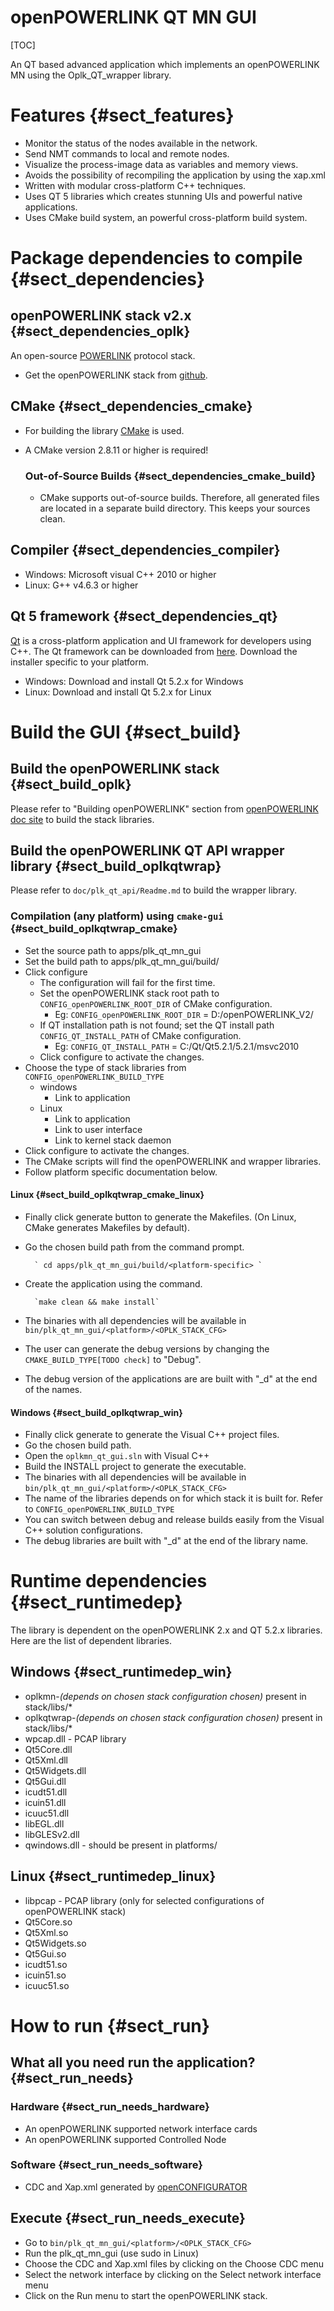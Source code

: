 openPOWERLINK QT MN GUI
===================

[TOC]

An QT based advanced application which implements an openPOWERLINK MN using the 
Oplk_QT_wrapper library.

# Features {#sect_features}
 - Monitor the status of the nodes available in the network.
 - Send NMT commands to local and remote nodes.
 - Visualize the process-image data as variables and memory views.
 - Avoids the possibility of recompiling the application by using the xap.xml
 - Written with modular cross-platform C++ techniques.
 - Uses QT 5 libraries which creates stunning UIs and powerful native applications.
 - Uses CMake build system, an powerful cross-platform build system.

# Package dependencies to compile {#sect_dependencies}
## openPOWERLINK stack v2.x {#sect_dependencies_oplk}
An open-source [POWERLINK][2] protocol stack.

* Get the openPOWERLINK stack from [github][7].


## CMake {#sect_dependencies_cmake}
 * For building the library [CMake][5] is used. 
 * A CMake version 2.8.11 or higher is required!

	### Out-of-Source Builds {#sect_dependencies_cmake_build}
	 * CMake supports out-of-source builds. Therefore, all generated files are 
	   located in a separate build directory. This keeps your sources clean.

## Compiler {#sect_dependencies_compiler}
 * Windows: Microsoft visual C++ 2010 or higher
 * Linux: G++ v4.6.3 or higher

## Qt 5 framework {#sect_dependencies_qt}
[Qt][3] is a cross-platform application and UI framework for developers using C++.
The Qt framework can be downloaded from [here][4]. Download the installer 
specific to your platform.

 * Windows: Download and install Qt 5.2.x for Windows
 * Linux: Download and install Qt 5.2.x for Linux


# Build the GUI {#sect_build}

## Build the openPOWERLINK stack {#sect_build_oplk}
Please refer to "Building openPOWERLINK" section from [openPOWERLINK doc site][6]
to build the stack libraries.

## Build the openPOWERLINK QT API wrapper library {#sect_build_oplkqtwrap}

Please refer to `doc/plk_qt_api/Readme.md` to build the wrapper library. 

### Compilation (any platform) using `cmake-gui` {#sect_build_oplkqtwrap_cmake}
 - Set the source path to apps/plk_qt_mn_gui
 - Set the build path to apps/plk_qt_mn_gui/build/<platform-specific>
 - Click configure
	- The configuration will fail for the first time. 
	- Set the openPOWERLINK stack root path to `CONFIG_openPOWERLINK_ROOT_DIR` of CMake configuration.
		- Eg: `CONFIG_openPOWERLINK_ROOT_DIR` = D:/openPOWERLINK_V2/
	- If QT installation path is not found; set the QT install path `CONFIG_QT_INSTALL_PATH` of CMake configuration.
		- Eg: `CONFIG_QT_INSTALL_PATH` = C:/Qt/Qt5.2.1/5.2.1/msvc2010
	- Click configure to activate the changes.
- Choose the type of stack libraries from `CONFIG_openPOWERLINK_BUILD_TYPE`
	- windows
		- Link to application
	- Linux
		- Link to application
		- Link to user interface
		- Link to kernel stack daemon
- Click configure to activate the changes.
- The CMake scripts will find the openPOWERLINK and wrapper libraries.
- Follow platform specific documentation below.

#### Linux {#sect_build_oplkqtwrap_cmake_linux}
- Finally click generate button to generate the Makefiles. 
  (On Linux, CMake generates Makefiles by default).
- Go the chosen build path from the command prompt.

		` cd apps/plk_qt_mn_gui/build/<platform-specific> `
- Create the application using the command.

		`make clean && make install`
- The binaries with all dependencies will be available in 
  `bin/plk_qt_mn_gui/<platform>/<OPLK_STACK_CFG>`
- The user can generate the debug versions by changing the 
  `CMAKE_BUILD_TYPE[TODO check]` to "Debug".
- The debug version of the applications are are built with "_d" at the end of the names.

#### Windows {#sect_build_oplkqtwrap_win}
- Finally click generate to generate the Visual C++ project files.
- Go the chosen build path.
- Open the `oplkmn_qt_gui.sln` with Visual C++
- Build the INSTALL project to generate the executable.
- The binaries with all dependencies will be available in 
  `bin/plk_qt_mn_gui/<platform>/<OPLK_STACK_CFG>`
- The name of the libraries depends on for which stack it is built for.
  Refer to `CONFIG_openPOWERLINK_BUILD_TYPE`
- You can switch between debug and release builds easily from the Visual C++ 
  solution configurations.
- The debug libraries are built with "_d" at the end of the library name.


# Runtime dependencies {#sect_runtimedep}
The library is dependent on the openPOWERLINK 2.x and QT 5.2.x libraries. 
Here are the list of dependent libraries.

## Windows {#sect_runtimedep_win}
 - oplkmn-*(depends on chosen stack configuration chosen)* present in stack/libs/*
 - oplkqtwrap-*(depends on chosen stack configuration chosen)* present in stack/libs/*
 - wpcap.dll - PCAP library
 - Qt5Core.dll
 - Qt5Xml.dll
 - Qt5Widgets.dll
 - Qt5Gui.dll
 - icudt51.dll
 - icuin51.dll
 - icuuc51.dll
 - libEGL.dll
 - libGLESv2.dll
 - qwindows.dll - should be present in platforms/

## Linux {#sect_runtimedep_linux}
 - libpcap - PCAP library (only for selected configurations of openPOWERLINK stack)
 - Qt5Core.so
 - Qt5Xml.so
 - Qt5Widgets.so
 - Qt5Gui.so
 - icudt51.so
 - icuin51.so
 - icuuc51.so


# How to run {#sect_run}

## What all you need run the application? {#sect_run_needs}
### Hardware {#sect_run_needs_hardware}
 - An openPOWERLINK supported network interface cards
 - An openPOWERLINK supported Controlled Node
### Software {#sect_run_needs_software}
 - CDC and Xap.xml generated by [openCONFIGURATOR](1) 

## Execute {#sect_run_needs_execute}
 - Go to `bin/plk_qt_mn_gui/<platform>/<OPLK_STACK_CFG>`
 - Run the plk_qt_mn_gui (use sudo in Linux)
 - Choose the CDC and Xap.xml files by clicking on the Choose CDC menu
 - Select the network interface by clicking on the Select network interface menu
 - Click on the Run menu to start the openPOWERLINK stack.


[1]: http://sourceforge.net/projects/openconf/
[2]: http://sourceforge.net/projects/openpowerlink/
[3]: http://qt-project.org
[4]: http://download.qt-project.org/official_releases/qt/5.2
[5]: http://www.cmake.org
[6]: http://openpowerlink.sourceforge.net
[7]: https://github.com/Ramakrishnan45/openPOWERLINK_v2.0_QT